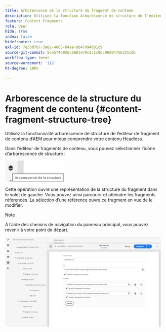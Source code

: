 ```yaml
---
title: Arborescence de la structure du fragment de contenu
description: Utilisez la fonction Arborescence de structure de l’éditeur de fragment de contenu dans AEM pour mieux comprendre votre contenu découplé.
feature: Content Fragments
role: User
hide: true
index: false
hidefromtoc: true
exl-id: 7e55d7b7-3a82-4665-b4aa-9b47094d91c9
source-git-commit: 5ce5746026c5683e79cdc1c9dc96804756321cdb
workflow-type: tm+mt
source-wordcount: '112'
ht-degree: 100%

---
```


# Arborescence de la structure du fragment de contenu {#content-fragment-structure-tree}

<!--
hide: yes
index: no
hidefromtoc: yes
-->

Utilisez la fonctionnalité arborescence de structure de l’éditeur de fragment de contenu d’AEM pour mieux comprendre votre contenu Headless.

Dans l’éditeur de fragments de contenu, vous pouvez sélectionner l’icône d’arborescence de structure :

![Arborescence de la structure du fragment de contenu](assets/cfm-structuretree-01.png)

Cette opération ouvre une représentation de la structure du fragment dans le volet de gauche. Vous pouvez ainsi parcourir et atteindre les fragments référencés. La sélection d’une référence ouvre ce fragment en vue de le modifier.

>[!NOTE]
>
>À l’aide des chemins de navigation du panneau principal, vous pouvez revenir à votre point de départ.

![Arborescence de la structure du fragment de contenu](assets/cfm-structuretree-02.png)
